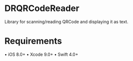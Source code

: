 # DRQRCodeReader
Library for scanning/reading QRCode and displaying it as text.
# Requirements
•    iOS 8.0+
•    Xcode 9.0+
•    Swift 4.0+
